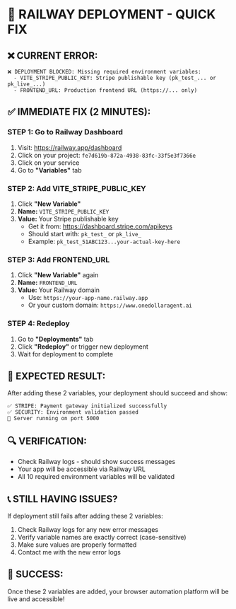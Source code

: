 # 🚀 RAILWAY DEPLOYMENT - QUICK FIX

## ❌ **CURRENT ERROR:**
```
❌ DEPLOYMENT BLOCKED: Missing required environment variables:
  - VITE_STRIPE_PUBLIC_KEY: Stripe publishable key (pk_test_... or pk_live_...)
  - FRONTEND_URL: Production frontend URL (https://... only)
```

## ✅ **IMMEDIATE FIX (2 MINUTES):**

### **STEP 1: Go to Railway Dashboard**
1. Visit: https://railway.app/dashboard
2. Click on your project: `fe7d619b-872a-4938-83fc-33f5e3f7366e`
3. Click on your service
4. Go to **"Variables"** tab

### **STEP 2: Add VITE_STRIPE_PUBLIC_KEY**
1. Click **"New Variable"**
2. **Name:** `VITE_STRIPE_PUBLIC_KEY`
3. **Value:** Your Stripe publishable key
   - Get it from: https://dashboard.stripe.com/apikeys
   - Should start with: `pk_test_` or `pk_live_`
   - Example: `pk_test_51ABC123...your-actual-key-here`

### **STEP 3: Add FRONTEND_URL**
1. Click **"New Variable"** again
2. **Name:** `FRONTEND_URL`
3. **Value:** Your Railway domain
   - Use: `https://your-app-name.railway.app`
   - Or your custom domain: `https://www.onedollaragent.ai`

### **STEP 4: Redeploy**
1. Go to **"Deployments"** tab
2. Click **"Redeploy"** or trigger new deployment
3. Wait for deployment to complete

## 🎯 **EXPECTED RESULT:**
After adding these 2 variables, your deployment should succeed and show:
```
✅ STRIPE: Payment gateway initialized successfully
✅ SECURITY: Environment validation passed
🚀 Server running on port 5000
```

## 🔍 **VERIFICATION:**
- Check Railway logs - should show success messages
- Your app will be accessible via Railway URL
- All 10 required environment variables will be validated

## 📞 **STILL HAVING ISSUES?**
If deployment still fails after adding these 2 variables:
1. Check Railway logs for any new error messages
2. Verify variable names are exactly correct (case-sensitive)
3. Make sure values are properly formatted
4. Contact me with the new error logs

## 🎉 **SUCCESS:**
Once these 2 variables are added, your browser automation platform will be live and accessible!
